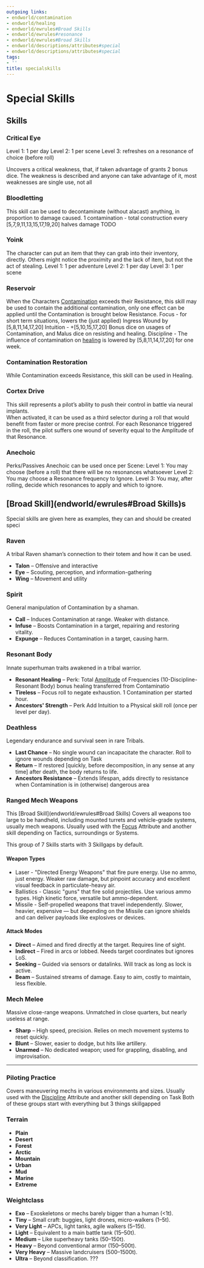 ```yaml
---
outgoing links:
- endworld/contamination
- endworld/healing
- endworld/ewrules#Broad Skills
- endworld/ewrules#resonance
- endworld/ewrules#Broad Skills
- endworld/descriptions/attributes#special
- endworld/descriptions/attributes#special
tags:
- ''
title: specialskills
---
```

# Special Skills

## Skills
### Critical Eye
Level 1: 1 per day
Level 2: 1 per scene
Level 3: refreshes on a resonance of choice (before roll)

Uncovers a critical weakness, that, if taken advantage of grants 2 bonus dice. 
The weakness is described and anyone can take advantage of it, most weaknesses are single use, not all

### Bloodletting
This skill can be used to decontaminate (without alacast) anything, in proportion to damage caused.
1 contamination - total construction
every [5,7,9,11,13,15,17,19,20] halves damage
TODO

### Yoink

The character can put an item that they can grab into their inventory, directly. Others might notice the proximity and the lack of item, but not the act of stealing.
Level 1: 1 per adventure
Level 2: 1 per day
Level 3: 1 per scene


### Reservoir

When the Characters [Contamination](endworld/contamination) exceeds their Resistance, this skill may be used to contain the additional contamination, only one effect can be applied until  the Contamination is brought below Resistance.
Focus - for short term situations, lowers the (just applied) Ingress Wound by [5,8,11,14,17,20]
Intuition - +[5,10,15,17,20] Bonus dice on usages of Contamination, and Malus dice on resisting and healing. 
Discipline - The influence of contamination on [healing](endworld/healing) is lowered by [5,8,11,14,17,20] for one week. 

### Contamination Restoration

While Contamination exceeds Resistance, this skill can be used in Healing.

### Cortex Drive

This skill represents a pilot’s ability to push their control in battle via neural implants.  
When activated, it can be used as a third selector during a roll that would benefit from faster or more precise control. For each Resonance triggered in the roll, the pilot suffers one wound of severity equal to the Amplitude of that Resonance.

### Anechoic
Perks/Passives
Anechoic can be used once per Scene:
Level 1: You may choose (before a roll) that there will be no resonances whatsoever
Level 2: You may choose a Resonance frequency to Ignore.
Level 3: You may, after rolling, decide which resonances to apply and which to ignore.


## [Broad Skill](endworld/ewrules#Broad Skills)s
Special skills are given here as examples, they can and should be created speci
### Raven

A tribal Raven shaman’s connection to their totem and how it can be used.

* **Talon** – Offensive and interactive 
* **Eye** – Scouting, perception, and information-gathering 
* **Wing** – Movement and utility 

### Spirit

General manipulation of Contamination by a shaman.

* **Call** – Induces Contamination at range. Weaker with distance.
* **Infuse** – Boosts Contamination in a target, repairing and restoring vitality.
* **Expunge** – Reduces Contamination in a target, causing harm.

### Resonant Body

Innate superhuman traits awakened in a tribal warrior.

* **Resonant Healing** – Perk: Total [Amplitude](endworld/ewrules#resonance) of Frequencies (10-Discipline-Resonant Body) bonus healing transferred from Contaminatio
* **Tireless** – Focus roll to negate exhaustion. 1 Contamination per started hour.
* **Ancestors' Strength** – Perk Add Intuition to a Physical skill roll (once per level per day).

### Deathless

Legendary endurance and survival seen in rare Tribals.

* **Last Chance** – No single wound can incapacitate the character. Roll to ignore wounds depending on Task
* **Return** – If restored [quickly, before decomposition, in any sense at any time] after death, the body returns to life.
* **Ancestors Resistance** – Extends lifespan, adds directly to resistance when Contamination is in (otherwise) dangerous area

### Ranged Mech Weapons 

This [Broad Skill](endworld/ewrules#Broad Skills) Covers all weapons too large to be handheld, including mounted turrets and vehicle-grade systems, usually mech weapons.
Usually used with the [Focus](endworld/descriptions/attributes#special) Attribute and another skill depending on Tactics, surroundings or Systems.

This group of 7 Skills starts with 3 Skillgaps by default.

#### Weapon Types
*  Laser - "Directed Energy Weapons" that fire pure energy. Use no ammo, just energy. Weaker raw damage, but pinpoint accuracy and excellent visual feedback in particulate-heavy air.
*  Ballistics - Classic "guns" that fire solid projectiles. Use various ammo types. High kinetic force, versatile but ammo-dependent.
* Missile - Self-propelled weapons that travel independently.
Slower, heavier, expensive — but depending on the Missile can ignore shields and can deliver payloads like explosives or devices.

#### Attack Modes

* **Direct** – Aimed and fired directly at the target. Requires line of sight.
* **Indirect** – Fired in arcs or lobbed. Needs target coordinates but ignores LoS.
* **Seeking** – Guided via sensors or datalinks. Will track as long as lock is active.
* **Beam** – Sustained streams of damage. Easy to aim, costly to maintain, less flexible.

### Mech Melee

Massive close-range weapons. Unmatched in close quarters, but nearly useless at range.

* **Sharp** – High speed, precision. Relies on mech movement systems to reset quickly.
* **Blunt** – Slower, easier to dodge, but hits like artillery.
* **Unarmed** – No dedicated weapon; used for grappling, disabling, and improvisation.

---

### Piloting Practice

Covers maneuvering mechs in various environments and sizes.
Usually used with the [Discipline](endworld/descriptions/attributes#special) Attribute and another skill depending on Task
Both of these groups start with everything but 3 things skillgapped
### Terrain

* **Plain**
* **Desert**
* **Forest**
* **Arctic**
* **Mountain**
* **Urban**
* **Mud**
* **Marine**
* **Extreme**

### Weightclass

* **Exo** – Exoskeletons or mechs barely bigger than a human (<1t).
* **Tiny** – Small craft: buggies, light drones, micro-walkers (1–5t).
* **Very Light** – APCs, light tanks, agile walkers (5–15t).
* **Light** – Equivalent to a main battle tank (15–50t).
* **Medium** – Like superheavy tanks (50–150t).
* **Heavy** – Beyond conventional armor (150–500t).
* **Very Heavy** – Massive landcruisers (500–1500t).
* **Ultra** – Beyond classification. ???

